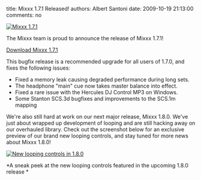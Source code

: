 title: Mixxx 1.7.1 Released!
authors: Albert Santoni
date: 2009-10-19 21:13:00
comments: no

[![Mixxx 1.7.1]({static}/images/news/Picture-5.png)]({static}/images/news/Picture-5.png)

The Mixxx team is proud to announce the release of Mixxx 1.7.1!

[Download Mixxx 1.7.1]({filename}/pages/download.md)

This bugfix release is a recommended upgrade for all users of 1.7.0, and fixes the following issues:

-   Fixed a memory leak causing degraded performance during long sets.
-   The headphone "main" cue now takes master balance into effect.
-   Fixed a rare issue with the Hercules DJ Control MP3 on Windows.
-   Some Stanton SCS.3d bugfixes and improvements to the SCS.1m mapping

We're also still hard at work on our next major release, Mixxx 1.8.0.
We've just about wrapped up development of looping and are still hacking away on our overhauled library.
Check out the screenshot below for an exclusive preview of our brand new looping controls, and stay tuned for more news about Mixxx 1.8.0!

[![New looping controls in 1.8.0]({static}/images/news/Picture-9.png)]({static}/images/news/Picture-9.png)

*A sneak peek at the new looping controls featured in the upcoming 1.8.0 release *
